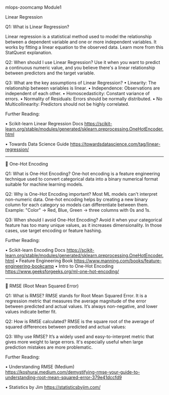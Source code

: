 mlops-zoomcamp Module1 

Linear Regression

Q1: What is Linear Regression?

Linear regression is a statistical method used to model the relationship between a dependent variable and one or more independent variables. It works by fitting a linear equation to the observed data. Learn more from this StatQuest explanation.

Q2: When should I use Linear Regression?
Use it when you want to predict a continuous numeric value, and you believe there's a linear relationship between predictors and the target variable.

Q3: What are the key assumptions of Linear Regression?
•	Linearity: The relationship between variables is linear.
•	Independence: Observations are independent of each other.
•	Homoscedasticity: Constant variance of errors.
•	Normality of Residuals: Errors should be normally distributed.
•	No Multicollinearity: Predictors should not be highly correlated.

Further Reading:

•	Scikit-learn Linear Regression Docs
    https://scikit-learn.org/stable/modules/generated/sklearn.preprocessing.OneHotEncoder.html
    
•	Towards Data Science Guide
    https://towardsdatascience.com/tag/linear-regression/
    

    
________________________________________
🔢 One-Hot Encoding

Q1: What is One-Hot Encoding?
One-hot encoding is a feature engineering technique used to convert categorical data into a binary numerical format suitable for machine learning models.

Q2: Why is One-Hot Encoding important?
Most ML models can't interpret non-numeric data. One-hot encoding helps by creating a new binary column for each category so models can differentiate between them. Example: "Color" → Red, Blue, Green → three columns with 0s and 1s.

Q3: When should I avoid One-Hot Encoding?
Avoid it when your categorical feature has too many unique values, as it increases dimensionality. In those cases, use target encoding or feature hashing.

Further Reading:

•	Scikit-learn Encoding Docs
    https://scikit-learn.org/stable/modules/generated/sklearn.preprocessing.OneHotEncoder.html
•	Feature Engineering Book
    https://www.manning.com/books/feature-engineering-bookcamp
•	Intro to One-Hot Encoding 
    https://www.geeksforgeeks.org/ml-one-hot-encoding/
________________________________________
📏 RMSE (Root Mean Squared Error)

Q1: What is RMSE?
RMSE stands for Root Mean Squared Error. It is a regression metric that measures the average magnitude of the error between predicted and actual values. It’s always non-negative, and lower values indicate better fit.

Q2: How is RMSE calculated?
RMSE is the square root of the average of squared differences between predicted and actual values: 

Q3: Why use RMSE?
It’s a widely used and easy-to-interpret metric that gives more weight to large errors. It's especially useful when large prediction mistakes are more problematic.

Further Reading:

•	Understanding RMSE (Medium)
    https://koshurai.medium.com/demystifying-rmse-your-guide-to-understanding-root-mean-squared-error-379e41dccfd9
    
•	Statistics by Jim
    https://statisticsbyjim.com/
